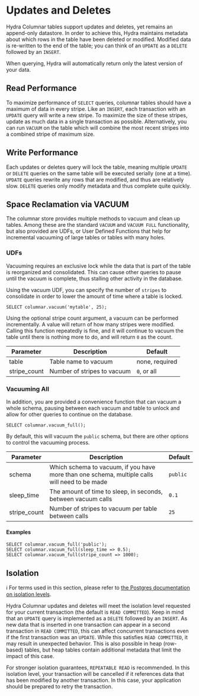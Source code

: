 # Updates and Deletes

Hydra Columnar tables support updates and deletes, yet remains an append-only
datastore. In order to achieve this, Hydra maintains metadata about which rows
in the table have been deleted or modified. Modified data is re-written to the
end of the table; you can think of an `UPDATE` as a `DELETE` followed by an
`INSERT`.

When querying, Hydra will automatically return only the latest version of your data.

## Read Performance

To maximize performance of `SELECT` queries, columnar tables should have a
maximum of data in every stripe. Like an `INSERT`, each transaction with an
`UPDATE` query will write a new stripe. To maximize the size of these stripes,
update as much data in a single transaction as possible. Alternatively, you can
run `VACUUM` on the table which will combine the most recent stripes into a
combined stripe of maximum size.

## Write Performance

Each updates or deletes query will lock the table, meaning multiple `UPDATE` or
`DELETE` queries on the same table will be executed serially (one at a time).
`UPDATE` queries rewrite any rows that are modified, and thus are relatively
slow. `DELETE` queries only modify metadata and thus complete quite quickly.

## Space Reclamation via VACUUM

The columnar store provides multiple methods to vacuum and clean up tables.
Among these are the standard `VACUUM` and `VACUUM FULL` functionality, but
also provided are UDFs, or User Defined Functions that help for incremental
vacuuming of large tables or tables with many holes.

### UDFs

Vacuuming requires an exclusive lock while the data that is part of the
table is reorganized and consolidated. This can cause other queries to
pause until the vacuum is complete, thus stalling other activity in the
database.

Using the vacuum UDF, you can specify the number of `stripes` to consolidate
in order to lower the amount of time where a table is locked.

```
SELECT columnar.vacuum('mytable', 25);
```

Using the optional stripe count argument, a vacuum can be performed
incrementally. A value will return of how many stripes were modified.
Calling this function repeatedly is fine, and it will continue to vacuum
the table until there is nothing more to do, and will return `0` as the
count.

| Parameter    | Description                 | Default        |
| ------------ | --------------------------- | -------------- |
| table        | Table name to vacuum        | none, required |
| stripe_count | Number of stripes to vacuum | `0`, or all    |

### Vacuuming All

In addition, you are provided a convenience function that can vacuum a
whole schema, pausing between each vacuum and table to unlock and allow
for other queries to continue on the database.

```
SELECT columnar.vacuum_full();
```

By default, this will vacuum the `public` schema, but there are other options
to control the vacuuming process.

| Parameter    | Description                                                                                   | Default  |
| ------------ | --------------------------------------------------------------------------------------------- | -------- |
| schema       | Which schema to vacuum, if you have more than one schema, multiple calls will need to be made | `public` |
| sleep_time   | The amount of time to sleep, in seconds, between vacuum calls                                 | `0.1`    |
| stripe_count | Number of stripes to vacuum per table between calls                                           | `25`     |

#### Examples

```
SELECT columnar.vacuum_full('public');
SELECT columnar.vacuum_full(sleep_time => 0.5);
SELECT columnar.vacuum_full(stripe_count => 1000);
```

## Isolation

ℹ️ For terms used in this section, please refer to [the Postgres documentation on isolation levels][tx-iso].

[tx-iso]: https://www.postgresql.org/docs/current/transaction-iso.html

Hydra Columnar updates and deletes will meet the isolation level requested for
your current transaction (the default is `READ COMMITTED`). Keep in mind that
an `UPDATE` query is implemented as a `DELETE` followed by an `INSERT`. As new
data that is inserted in one transaction can appear in a second transaction in
`READ COMMITTED`, this can affect concurrent transactions even if the first
transaction was an `UPDATE`. While this satisfies `READ COMMITTED`, it may
result in unexpected behavior. This is also possible in heap (row-based)
tables, but heap tables contain additional metadata that limit the impact of
this case.

For stronger isolation guarantees, `REPEATABLE READ` is recommended. In this
isolation level, your transaction will be cancelled if it references data that
has been modified by another transaction. In this case, your application should
be prepared to retry the transaction.
